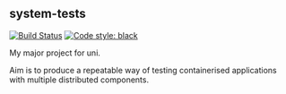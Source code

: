 ## system-tests

[![Build Status](https://travis-ci.org/rerpha/system-tests.svg?branch=master)](https://travis-ci.org/rerpha/system-tests)
<a href="https://github.com/psf/black"><img alt="Code style: black" src="https://img.shields.io/badge/code%20style-black-000000.svg"></a>

My major project for uni. 

Aim is to produce a repeatable way of testing containerised applications with multiple distributed components.
